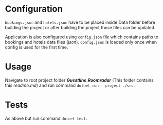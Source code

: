 # Configuration
`bookings.json` and `hotels.json` have to be placed inside Data folder before building the project or after building the project those files can be updated.

Application is also configured using `config.json` file which contains paths to bookings and hotels data files (*json*). `config.json` is loaded only once when config is used for the first time.

# Usage
Navigate to root project folder ***Guestline.Roomradar*** (This folder contains this *readme.md*) and run command `dotnet run --project ./src`.

# Tests
As above but run command `dotnet test`.